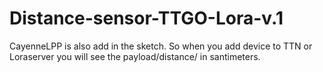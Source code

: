 # Distance-sensor-TTGO-Lora-v.1
CayenneLPP is also add in the sketch. So when you add device to TTN or Loraserver you will see the payload/distance/ in santimeters. 
